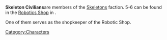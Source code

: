 **Skeleton Civilians**are members of the
[Skeletons](Skeletons.md "wikilink") faction. 5-6 can be found in the
[Robotics Shop](Robotics_Shop.md "wikilink") in [](Black_Desert_City.md).

One of them serves as the shopkeeper of the Robotic Shop.

[Category:Characters](Category:Characters "wikilink")